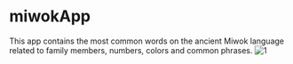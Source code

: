 # miwokApp
This app contains the most common words on the ancient Miwok language related to family members, numbers, colors and common phrases.
![1](https://user-images.githubusercontent.com/72037888/151110871-428b4166-a3ac-487c-9348-a3334d60f06d.jpeg)
